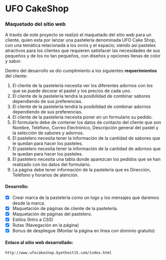 # UFO CakeShop

### Maquetado del sitio web

A través de este proyecto se realizó el maquetado del sitio web para un cliente, quien esta por lanzar una pastelería denominada UFO Cake Shop, con una temática relacionada a los ovnis y el espacio; siendo así pasteles atractivos para los clientes que requieren satisfacer las necesidades de sus pequeños y de los no tan pequeños, con diseños y opciones llenas de color y sabor.

Dentro del desarrollo se dio cumplimiento a los siguientes **requerimientos** del cliente:

1. El cliente de la pastelería necesita ver los diferentes adornos con los que se puede decorar el pastel y los precios de cada uno.
2. El cliente de la pastelería tendrá la posibilidad de combinar sabores dependiendo de sus preferencias.
3. El cliente de la pastelería tendrá la posibilidad de combinar adornos dependiendo de sus preferencias.
4. El cliente de la pastelería necesita poner en un formulario su pedido.
5. El formulario debe de contener los datos de contacto del cliente que son Nombre, Teléfono, Correo Electrónico, Descripción general del pastel y la selección de sabores y adornos.
6. El pastelero necesita tener la información de la cantidad de sabores que le quedan para hacer los pasteles.
7. El pastelero necesita tener la información de la cantidad de adornos que le quedan para hacer los pasteles.
8. El pastelero necesita una tabla donde aparezcan los pedidos que se han realizado con los datos del formulario.
9. La página debe tener información de la pastelería que es Dirección, Teléfono y horarios de atención.

#### Desarrollo:

* [X] Crear marca de la pastelería como un logo y los mensajes que daremos desde la marca.
* [X] Maquetación de páginas de cliente de la pastelería.
* [X] Maquetación de páginas del pastelero.
* [X] Estilos (Intro a CSS)
* [X] Rutas (Navegación en la página)
* [X] Bonus de despliegue (Montar la página en línea con dominio gratuito)

#### Enlace al sitio web desarrollado:

```
http://www.ufocakeshop.byethost15.com/index.html
```

